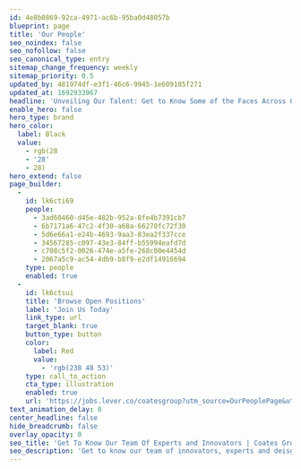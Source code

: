 ```yaml
---
id: 4e8b0869-92ca-4971-ac6b-95ba0d48057b
blueprint: page
title: 'Our People'
seo_noindex: false
seo_nofollow: false
seo_canonical_type: entry
sitemap_change_frequency: weekly
sitemap_priority: 0.5
updated_by: 481974df-e3f1-46c6-9945-1e609185f271
updated_at: 1692933967
headline: 'Unveiling Our Talent: Get to Know Some of the Faces Across Our Global Teams'
enable_hero: false
hero_type: brand
hero_color:
  label: Black
  value:
    - rgb(28
    - '28'
    - 28)
hero_extend: false
page_builder:
  -
    id: lk6cti69
    people:
      - 3ad60460-d45e-482b-952a-8fe4b7391cb7
      - 6b7171a6-47c2-4f30-a68a-66270fc72f30
      - 5d6e66a1-e24b-4693-9aa3-83ea2f337cce
      - 34567285-c097-43e3-84ff-b55994eafd7d
      - c708c5f2-0026-474e-a5fe-268c00e4454d
      - 2067a5c9-ac54-4db9-b8f9-e2df14916694
    type: people
    enabled: true
  -
    id: lk6ctsui
    title: 'Browse Open Positions'
    label: 'Join Us Today'
    link_type: url
    target_blank: true
    button_type: button
    color:
      label: Red
      value:
        - 'rgb(238 48 53)'
    type: call_to_action
    cta_type: illustration
    enabled: true
    url: 'https://jobs.lever.co/coatesgroup?utm_source=OurPeoplePage&utm_medium=Button+Clicks+&utm_campaign=Lever+'
text_animation_delay: 0
center_headline: false
hide_breadcrumb: false
overlay_opacity: 0
seo_title: 'Get To Know Our Team Of Experts and Innovators | Coates Group'
seo_description: 'Get to know our team of innovators, experts and deisgners. We are a diverse and commited team. Would you like to join us?'
---
```

